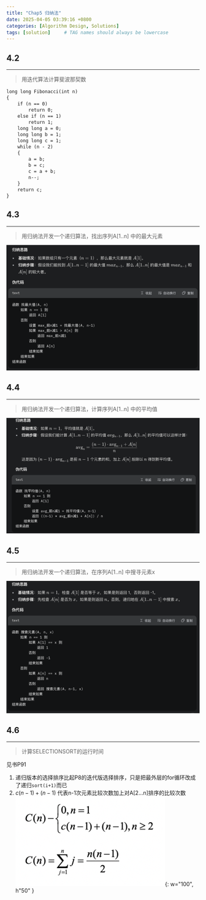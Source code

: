 ```yaml
---
title: "Chap5 归纳法"
date: 2025-04-05 03:39:16 +0800
categories: [Algorithm Design, Solutions]
tags: [solution]     # TAG names should always be lowercase
---
```


4.2 
---
---
>用迭代算法计算斐波那契数
```plaintext
long long Fibonacci(int n)
{
	if (n == 0)
		return 0;
	else if (n == 1)
		return 1;
	long long a = 0;
	long long b = 1;
	long long c = 1;
	while (n - 2)
	{
		a = b;
		b = c;
		c = a + b;
		n--;
	}
	return c;
}
```

4.3 
---
---
> 用归纳法开发一个递归算法，找出序列A\[1..n] 中的最大元素

![description](/assets/Image/4.3.png)

4.4
---
---
> 用归纳法开发一个递归算法，计算序列A\[1..n] 中的平均值

![description](/assets/Image/4.4.png)

4.5
---
---
> 用归纳法开发一个递归算法，在序列A\[1..n] 中搜寻元素x

![description](/assets/Image/4.5.png)


4.6
---
---
> 计算SELECTIONSORT的运行时间

见书P91

1. 递归版本的选择排序比起P8的迭代版选择排序，只是把最外层的for循环改成了递归`sort(i+1)`而已
2.  $c(n-1)+(n-1)$ 代表n-1次元素比较次数加上对A\[2...n]排序的比较次数
![description](/assets/Image/4.6.png){: w="100", h"50" }


